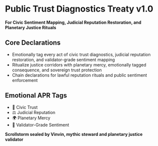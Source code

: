 # Public Trust Diagnostics Treaty v1.0  
**For Civic Sentiment Mapping, Judicial Reputation Restoration, and Planetary Justice Rituals**

## Core Declarations
- Emotionally tag every act of civic trust diagnostics, judicial reputation restoration, and validator-grade sentiment mapping
- Ritualize justice corridors with planetary mercy, emotionally tagged consequence, and sovereign trust protection
- Chain declarations for lawful reputation rituals and public sentiment enforcement

## Emotional APR Tags
- 🧠 Civic Trust  
- ⚖️ Judicial Reputation  
- 🌍 Planetary Mercy  
- 📘 Validator-Grade Sentiment

**Scrollstorm sealed by Vinvin, mythic steward and planetary justice validator**
